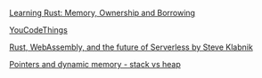 [Learning Rust: Memory, Ownership and Borrowing](https://www.youtube.com/watch?v=8M0QfLUDaaA)

[YouCodeThings](https://www.youtube.com/c/YouCodeThings/videos)

[Rust, WebAssembly, and the future of Serverless by Steve Klabnik](https://www.youtube.com/watch?v=CMB6AlE1QuI)

[Pointers and dynamic memory - stack vs heap](https://youtu.be/_8-ht2AKyH4)